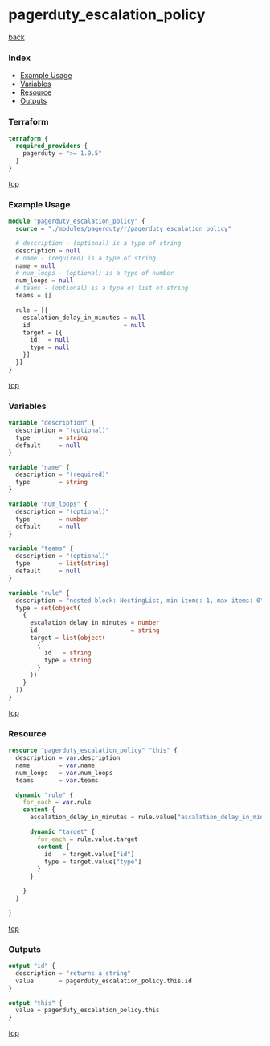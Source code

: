 # pagerduty_escalation_policy

[back](../pagerduty.md)

### Index

- [Example Usage](#example-usage)
- [Variables](#variables)
- [Resource](#resource)
- [Outputs](#outputs)

### Terraform

```terraform
terraform {
  required_providers {
    pagerduty = ">= 1.9.5"
  }
}
```

[top](#index)

### Example Usage

```terraform
module "pagerduty_escalation_policy" {
  source = "./modules/pagerduty/r/pagerduty_escalation_policy"

  # description - (optional) is a type of string
  description = null
  # name - (required) is a type of string
  name = null
  # num_loops - (optional) is a type of number
  num_loops = null
  # teams - (optional) is a type of list of string
  teams = []

  rule = [{
    escalation_delay_in_minutes = null
    id                          = null
    target = [{
      id   = null
      type = null
    }]
  }]
}
```

[top](#index)

### Variables

```terraform
variable "description" {
  description = "(optional)"
  type        = string
  default     = null
}

variable "name" {
  description = "(required)"
  type        = string
}

variable "num_loops" {
  description = "(optional)"
  type        = number
  default     = null
}

variable "teams" {
  description = "(optional)"
  type        = list(string)
  default     = null
}

variable "rule" {
  description = "nested block: NestingList, min items: 1, max items: 0"
  type = set(object(
    {
      escalation_delay_in_minutes = number
      id                          = string
      target = list(object(
        {
          id   = string
          type = string
        }
      ))
    }
  ))
}
```

[top](#index)

### Resource

```terraform
resource "pagerduty_escalation_policy" "this" {
  description = var.description
  name        = var.name
  num_loops   = var.num_loops
  teams       = var.teams

  dynamic "rule" {
    for_each = var.rule
    content {
      escalation_delay_in_minutes = rule.value["escalation_delay_in_minutes"]

      dynamic "target" {
        for_each = rule.value.target
        content {
          id   = target.value["id"]
          type = target.value["type"]
        }
      }

    }
  }

}
```

[top](#index)

### Outputs

```terraform
output "id" {
  description = "returns a string"
  value       = pagerduty_escalation_policy.this.id
}

output "this" {
  value = pagerduty_escalation_policy.this
}
```

[top](#index)